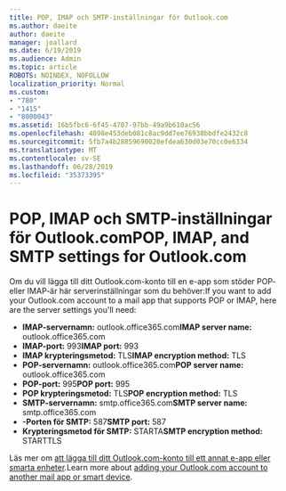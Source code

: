 ```yaml
---
title: POP, IMAP och SMTP-inställningar för Outlook.com
ms.author: daeite
author: daeite
manager: joallard
ms.date: 6/19/2019
ms.audience: Admin
ms.topic: article
ROBOTS: NOINDEX, NOFOLLOW
localization_priority: Normal
ms.custom:
- "780"
- "1415"
- "8000043"
ms.assetid: 16b5fbc6-6f45-4707-97bb-49a9b610ac56
ms.openlocfilehash: 4098e453deb081c8ac9dd7ee76938bbdfe2432c8
ms.sourcegitcommit: 5fb7a4b28859690020efdea630d03e70cc0e6334
ms.translationtype: MT
ms.contentlocale: sv-SE
ms.lasthandoff: 06/28/2019
ms.locfileid: "35373395"
---
```

# <a name="pop-imap-and-smtp-settings-for-outlookcom"></a><span data-ttu-id="44877-102">POP, IMAP och SMTP-inställningar för Outlook.com</span><span class="sxs-lookup"><span data-stu-id="44877-102">POP, IMAP, and SMTP settings for Outlook.com</span></span>

<span data-ttu-id="44877-103">Om du vill lägga till ditt Outlook.com-konto till en e-app som stöder POP- eller IMAP-är här serverinställningar som du behöver:</span><span class="sxs-lookup"><span data-stu-id="44877-103">If you want to add your Outlook.com account to a mail app that supports POP or IMAP, here are the server settings you'll need:</span></span>
  
- <span data-ttu-id="44877-104">**IMAP-servernamn:** outlook.office365.com</span><span class="sxs-lookup"><span data-stu-id="44877-104">**IMAP server name:** outlook.office365.com</span></span>
- <span data-ttu-id="44877-105">**IMAP-port:** 993</span><span class="sxs-lookup"><span data-stu-id="44877-105">**IMAP port:** 993</span></span>
- <span data-ttu-id="44877-106">**IMAP krypteringsmetod:** TLS</span><span class="sxs-lookup"><span data-stu-id="44877-106">**IMAP encryption method:** TLS</span></span>
- <span data-ttu-id="44877-107">**POP-servernamn:** outlook.office365.com</span><span class="sxs-lookup"><span data-stu-id="44877-107">**POP server name:** outlook.office365.com</span></span>  
- <span data-ttu-id="44877-108">**POP-port:** 995</span><span class="sxs-lookup"><span data-stu-id="44877-108">**POP port:** 995</span></span>  
- <span data-ttu-id="44877-109">**POP krypteringsmetod:** TLS</span><span class="sxs-lookup"><span data-stu-id="44877-109">**POP encryption method:** TLS</span></span>  
- <span data-ttu-id="44877-110">**SMTP-servernamn:** smtp.office365.com</span><span class="sxs-lookup"><span data-stu-id="44877-110">**SMTP server name:** smtp.office365.com</span></span>
- <span data-ttu-id="44877-111">**-Porten för SMTP:** 587</span><span class="sxs-lookup"><span data-stu-id="44877-111">**SMTP port:** 587</span></span>
- <span data-ttu-id="44877-112">**Krypteringsmetod för SMTP:** STARTA</span><span class="sxs-lookup"><span data-stu-id="44877-112">**SMTP encryption method:** STARTTLS</span></span>

<span data-ttu-id="44877-113">Läs mer om [att lägga till ditt Outlook.com-konto till ett annat e-app eller smarta enheter](https://support.office.com/article/73f3b178-0009-41ae-aab1-87b80fa94970).</span><span class="sxs-lookup"><span data-stu-id="44877-113">Learn more about [adding your Outlook.com account to another mail app or smart device](https://support.office.com/article/73f3b178-0009-41ae-aab1-87b80fa94970).</span></span>
